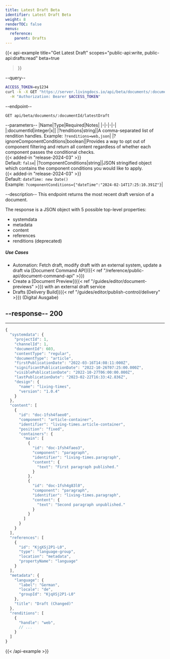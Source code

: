 ```yaml
---
title: Latest Draft Beta
identifier: Latest Draft Beta
weight: 8
renderTOC: false
menus:
  reference:
    parent: Drafts
---
```


{{< api-example
  title="Get Latest Draft"
  scopes="public-api:write, public-api:drafts:read"
  beta=true
>}}

--query--

```bash
ACCESS_TOKEN=ey1234
curl -k -X GET "https://server.livingdocs.io/api/beta/documents/:documentId/latestDraft" \
  -H "Authorization: Bearer $ACCESS_TOKEN"
```

--endpoint--
```
GET api/beta/documents/:documentId/latestDraft
```

--parameters--
|Name|Type|Required|Notes|
|-|-|-|-|
|:documentId|integer|x||
|?renditions|string||A comma-separated list of rendition handles. Example: `?renditions=web,json`|
|?ignoreComponentConditions|boolean||Provides a way to opt out of component filtering and return all content regardless of whether each component passes the conditional checks.<br>{{< added-in "release-2024-03" >}}<br>Default: `false`|
|?componentConditions|string||JSON stringified object which contains the component conditions you would like to apply.<br>{{< added-in "release-2024-03" >}}<br>Default: `dateTime: new Date()`<br>Example: `?componentConditions={"dateTime":"2024-02-14T17:25:10.391Z"}`|

--description--
This endpoint returns the most recent draft version of a document.

The response is a JSON object with 5 possible top-level properties:

- systemdata
- metadata
- content
- references
- renditions (deprecated)

##### Use Cases

- Automation: Fetch draft, modify draft with an external system, update a draft via [Document Command API]({{< ref "/reference/public-api/document-command-api" >}})
- Create a [Document Preview]({{< ref "/guides/editor/document-previews" >}}) with an external draft service
- Drafts [Delivery Build]({{< ref "/guides/editor/publish-control/delivery" >}}) (Digital Ausgabe)


--response--
200
---
---
```js
{
  "systemdata": {
    "projectId": 1,
    "channelId": 1,
    "documentId": 603,
    "contentType": "regular",
    "documentType": "article",
    "firstPublicationDate": "2022-03-16T14:08:11:000Z",
    "significantPublicationDate": "2022-10-26T07:25:00.000Z",
    "visiblePublicationDate": "2022-10-27T06:00:00.000Z",
    "lastPublicationDate": "2023-02-22T16:33:42.836Z",
    "design": {
      "name": "living-times",
      "version": "1.0.4"
    }
  },
  "content": [
    {
      "id": "doc-1fsh4faeo0",
      "component": "article-container",
      "identifier": "living-times.article-container",
      "position": "fixed",
      "containers": {
        "main": [
          {
            "id": "doc-1fsh4faeo3",
            "component": "paragraph",
            "identifier": "living-times.paragraph",
            "content": {
              "text": "First paragraph published."
            }
          },
          {
            "id": "doc-1fsh4g83l0",
            "component": "paragraph",
            "identifier": "living-times.paragraph",
            "content": {
              "text": "Second paragraph unpublished."
            }
          }
        ]
      }
    }
  ],
  "references": [
    {
      "id": "KjqXSj2P1-L0",
      "type": "language-group",
      "location": "metadata",
      "propertyName": "language"
    }
  ],
  "metadata": {
    "language": {
      "label": "German",
      "locale": "de",
      "groupId": "KjqXSj2P1-L0"
    },
    "title": "Draft (Changed)"
  },
  "renditions": [
    {
      "handle": "web",
      // ...
    }
  ]
}
```

{{< /api-example >}}
